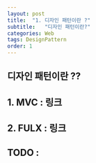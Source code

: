 ```yaml
---
layout: post
title:  "1. 디자인 패턴이란 ?"
subtitle:   "디자인 패턴이란?"
categories: Web
tags: DesignPattern
order: 1
---
```


## 디자인 패턴이란 ??

## 1. MVC : 링크

## 2. FULX : 링크

## TODO : 